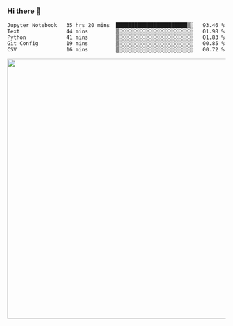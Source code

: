 ### Hi there 👋

<!--START_SECTION:waka-->
```text
Jupyter Notebook   35 hrs 20 mins  ███████████████████████▒░   93.46 % 
Text               44 mins         ▒░░░░░░░░░░░░░░░░░░░░░░░░   01.98 % 
Python             41 mins         ▒░░░░░░░░░░░░░░░░░░░░░░░░   01.83 % 
Git Config         19 mins         ▒░░░░░░░░░░░░░░░░░░░░░░░░   00.85 % 
CSV                16 mins         ▒░░░░░░░░░░░░░░░░░░░░░░░░   00.72 % 
```
<!--END_SECTION:waka-->

<img src="https://wakatime.com/share/@QuantumA/fc1cfcd9-4c6f-41e9-9c18-f86f6df42a11.svg?sanitize=true" width="600">

<!--
**QuantumA/QuantumA** is a ✨ _special_ ✨ repository because its `README.md` (this file) appears on your GitHub profile.

Here are some ideas to get you started:

- 🔭 I’m currently working on ...
- 🌱 I’m currently learning ...
- 👯 I’m looking to collaborate on ...
- 🤔 I’m looking for help with ...
- 💬 Ask me about ...
- 📫 How to reach me: ...
- 😄 Pronouns: ...
- ⚡ Fun fact: ...
-->
